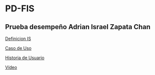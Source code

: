 # PD-FIS
## Prueba desempeño Adrian Israel Zapata Chan

[Definicion IS](https://github.com/CarlosYonson/PD-FIS/blob/main/def_IS.md)

[Caso de Uso](https://github.com/CarlosYonson/PD-FIS/blob/main/use_case.md)

[Historia de Usuario](https://github.com/CarlosYonson/PD-FIS/blob/main/user_storie.md)

[Vídeo]()